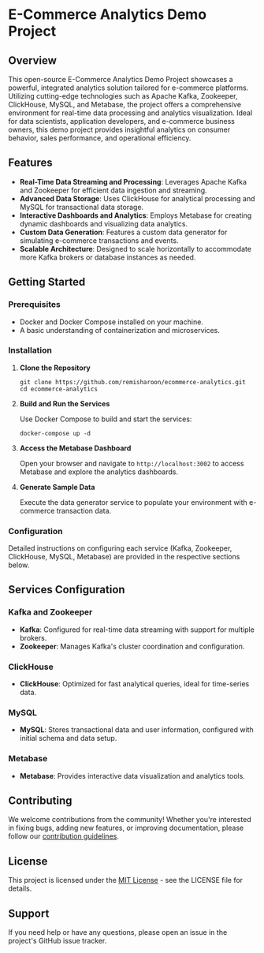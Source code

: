 
# E-Commerce Analytics Demo Project

## Overview

This open-source E-Commerce Analytics Demo Project showcases a powerful, integrated analytics solution tailored for e-commerce platforms. Utilizing cutting-edge technologies such as Apache Kafka, Zookeeper, ClickHouse, MySQL, and Metabase, the project offers a comprehensive environment for real-time data processing and analytics visualization. Ideal for data scientists, application developers, and e-commerce business owners, this demo project provides insightful analytics on consumer behavior, sales performance, and operational efficiency.

## Features

- **Real-Time Data Streaming and Processing**: Leverages Apache Kafka and Zookeeper for efficient data ingestion and streaming.
- **Advanced Data Storage**: Uses ClickHouse for analytical processing and MySQL for transactional data storage.
- **Interactive Dashboards and Analytics**: Employs Metabase for creating dynamic dashboards and visualizing data analytics.
- **Custom Data Generation**: Features a custom data generator for simulating e-commerce transactions and events.
- **Scalable Architecture**: Designed to scale horizontally to accommodate more Kafka brokers or database instances as needed.

## Getting Started

### Prerequisites

- Docker and Docker Compose installed on your machine.
- A basic understanding of containerization and microservices.

### Installation

1. **Clone the Repository**

   ```
   git clone https://github.com/remisharoon/ecommerce-analytics.git
   cd ecommerce-analytics
   ```

2. **Build and Run the Services**

   Use Docker Compose to build and start the services:

   ```
   docker-compose up -d
   ```

3. **Access the Metabase Dashboard**

   Open your browser and navigate to `http://localhost:3002` to access Metabase and explore the analytics dashboards.

4. **Generate Sample Data**

   Execute the data generator service to populate your environment with e-commerce transaction data.

### Configuration

Detailed instructions on configuring each service (Kafka, Zookeeper, ClickHouse, MySQL, Metabase) are provided in the respective sections below.

## Services Configuration

### Kafka and Zookeeper

- **Kafka**: Configured for real-time data streaming with support for multiple brokers.
- **Zookeeper**: Manages Kafka's cluster coordination and configuration.

### ClickHouse

- **ClickHouse**: Optimized for fast analytical queries, ideal for time-series data.

### MySQL

- **MySQL**: Stores transactional data and user information, configured with initial schema and data setup.

### Metabase

- **Metabase**: Provides interactive data visualization and analytics tools.

## Contributing

We welcome contributions from the community! Whether you're interested in fixing bugs, adding new features, or improving documentation, please follow our [contribution guidelines](CONTRIBUTING.md).

## License

This project is licensed under the [MIT License](LICENSE) - see the LICENSE file for details.

## Support

If you need help or have any questions, please open an issue in the project's GitHub issue tracker.
